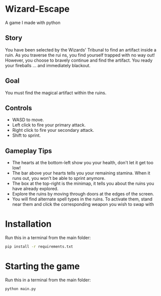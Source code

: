 # Wizard-Escape
A game I made with python

## Story
You have been selected by the Wizards' Tribunal to find an artifact inside a ruin.
As you traverse the rui ns, you find yourself trapped with no way out!
However, you choose to bravely continue and find the artifact.
You ready your fireballs ... and immediately blackout.

## Goal
You must find the magical artifact within the ruins.

## Controls
- WASD to move.
- Left click to fire your primary attack.
- Right click to fire your secondary attack.
- Shift to sprint.

## Gameplay Tips
- The hearts at the bottom-left show you your health, don't let it get too low!
- The bar above your hearts tells you your remaining stamina. When it runs out, you won't be able to sprint anymore.
- The box at the top-right is the minimap, it tells you about the ruins you have already explored.
- Explore the ruins by moving through doors at the edges of the screen.
- You will find alternate spell types in the ruins. To activate them, stand near them and click the corresponding weapon you wish to swap with

# Installation
Run this in a terminal from the main folder:
```sh
pip install -r requirements.txt
```

# Starting the game
Run this in a terminal from the main folder:
```sh
python main.py
```
